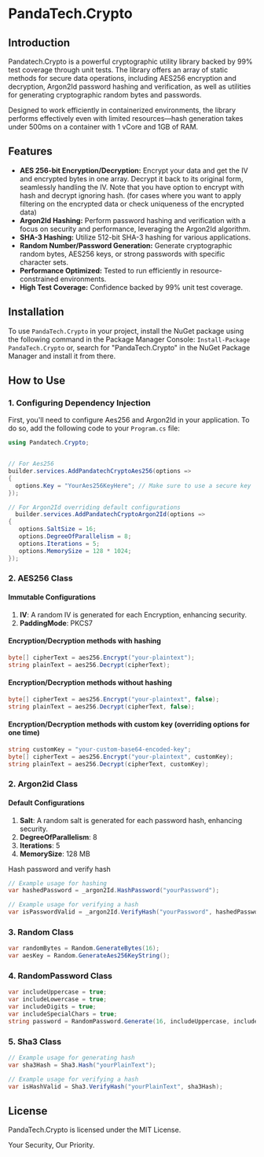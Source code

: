 # PandaTech.Crypto

## Introduction
Pandatech.Crypto is a powerful cryptographic utility library backed by 99% test coverage through unit tests. The library
offers an array of static methods for secure data operations, including AES256 encryption and decryption, Argon2Id
password hashing and verification, as well as utilities for generating cryptographic random bytes and passwords.

Designed to work efficiently in containerized environments, the library performs effectively even with limited
resources—hash generation takes under 500ms on a container with 1 vCore and 1GB of RAM.
## Features
* **AES 256-bit Encryption/Decryption:** Encrypt your data and get the IV and encrypted bytes in one array. Decrypt it
  back to its original form, seamlessly handling the IV. Note that you have option to encrypt with hash and decrypt
  ignoring hash. (for cases where you want to apply filtering on the encrypted data or check uniqueness of the encrypted
  data)
* **Argon2Id Hashing:** Perform password hashing and verification with a focus on security and performance, leveraging the Argon2Id algorithm.
* **SHA-3 Hashing:** Utilize 512-bit SHA-3 hashing for various applications.
* **Random Number/Password Generation:** Generate cryptographic random bytes, AES256 keys, or strong passwords with specific character sets.
* **Performance Optimized:** Tested to run efficiently in resource-constrained environments.
* **High Test Coverage:** Confidence backed by 99% unit test coverage.

## Installation

To use `PandaTech.Crypto` in your project, install the NuGet package using the following command in the Package Manager
Console:
`Install-Package PandaTech.Crypto` or, search for "PandaTech.Crypto" in the NuGet Package Manager and install it from
there.

## How to Use
### 1. Configuring Dependency Injection
First, you'll need to configure Aes256 and Argon2Id in your application. To do so, add the following code to your `Program.cs` file:
```csharp
using Pandatech.Crypto;


// For Aes256
builder.services.AddPandatechCryptoAes256(options =>
{
  options.Key = "YourAes256KeyHere"; // Make sure to use a secure key
});

// For Argon2Id overriding default configurations
  builder.services.AddPandatechCryptoArgon2Id(options =>
{
   options.SaltSize = 16;
   options.DegreeOfParallelism = 8;
   options.Iterations = 5;
   options.MemorySize = 128 * 1024;
});
```
### 2. AES256 Class
#### Immutable Configurations
1. **IV**: A random IV is generated for each Encryption, enhancing security.
2. **PaddingMode**: PKCS7
#### Encryption/Decryption methods with hashing
```csharp
byte[] cipherText = aes256.Encrypt("your-plaintext");
string plainText = aes256.Decrypt(cipherText);
```
#### Encryption/Decryption methods without hashing
```csharp
byte[] cipherText = aes256.Encrypt("your-plaintext", false);
string plainText = aes256.Decrypt(cipherText, false);
```
#### Encryption/Decryption methods with custom key (overriding options for one time)
```csharp
string customKey = "your-custom-base64-encoded-key";
byte[] cipherText = aes256.Encrypt("your-plaintext", customKey);
string plainText = aes256.Decrypt(cipherText, customKey);
```
### 2. Argon2id Class
#### Default Configurations
1. **Salt**: A random salt is generated for each password hash, enhancing security.
2. **DegreeOfParallelism**: 8
3. **Iterations**: 5
4. **MemorySize**: 128 MB

Hash password and verify hash

```csharp
// Example usage for hashing
var hashedPassword = _argon2Id.HashPassword("yourPassword");

// Example usage for verifying a hash
var isPasswordValid = _argon2Id.VerifyHash("yourPassword", hashedPassword);
```

### 3. Random Class

```csharp
var randomBytes = Random.GenerateBytes(16);
var aesKey = Random.GenerateAes256KeyString();
```

### 4. RandomPassword Class

```csharp
var includeUppercase = true;
var includeLowercase = true;
var includeDigits = true;
var includeSpecialChars = true;
string password = RandomPassword.Generate(16, includeUppercase, includeLowercase, includeDigits, includeSpecialChars);
```

### 5. Sha3 Class

```csharp
// Example usage for generating hash
var sha3Hash = Sha3.Hash("yourPlainText");

// Example usage for verifying a hash
var isHashValid = Sha3.VerifyHash("yourPlainText", sha3Hash);
```

## License

PandaTech.Crypto is licensed under the MIT License.

Your Security, Our Priority.